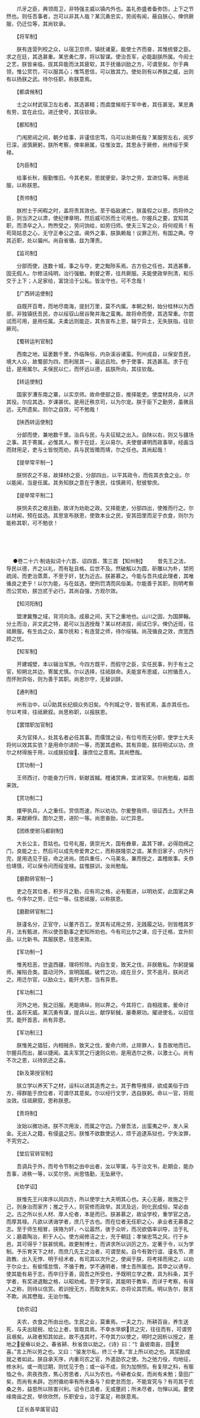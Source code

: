 <!-- { "loadSidebar": true } -->
　　爪牙之臣，典领周卫，非特强主威以镇内外也。盖礼弥盛者备弥饬，上下之节然也。则任吾事者，岂可以非其人哉？某沉勇忠实，劳阅有闻，蔽自朕心，俾供厥服，仍迁位等，其尚钦承。

　　【将军制】

　　朕有连营列校之众，以宿卫京师，镇抚诸夏。能使士齐而奋，其惟统督之臣。求之在廷，其选甚重。某忠勇仁厚，将以智谋。使治吾军，必能副朕所属。今闳士之艺，朕皆亲临，拔其异能而汰其疲软，其于抚循训励之方，可谓至矣。尔于典领，惟公赏罚，可以服其心；惟笃恩信，可以致其力。使处则有以养朕之威，出则有以扬朕之武。待尔任职，称朕意焉。

　　【都虞候制】

　　士之以材武宿卫左右者，其选甚精；而虞度候视于军中者，其任甚宠。某忠勇有劳，宜在此位。进迁使号，其往钦承。

　　【都知制】

　　门闱房闼之间，朝夕给事，非谨信忠笃，乌可以处斯任哉？某服劳左右，阅岁已深，淑慎厥躬，朕所考察，俾率厥属，往惟汝宜。其思永于厥修，尚终绥于荣禄。

　　【内臣制】

　　给事长秋，服勤惟旧。今其老矣，思就便安。录尔之劳，宜进位等。尚思祗服，以称朕恩。

　　【责帅制】

　　朕拊士于闲暇之时，盖将责其效也。至于临敌逋亡，朕虽假之以恩，而将帅之臣，则当济之以肃，使纪律章明，然后威可厉而士可用也。尔握兵之要，宜知其职，而溃卒之入，煦煦受之，劳问饷给，如劳归师。使夫三军之众，将何视焉！有苟简姑息之心，无守正奉公之谊。阃外之事，朕孰赖哉！议罪正刑，有国之典。夺其近职，处以偏州。尚自省循，兹为薄责。

　　【监司制】

　　分部而使，连数十城，事之与夺，吏之黜陟系焉。古方伯之任也，其选甚重，固无假人。尔修洁纯明，治行强敏。刺督之寄，往共厥服。夫能使政举刑清，和乐交于上下；人足家给，富饶洽于公私。皆汝守也，可不念哉！

　　【广西转运使制】

　　自既开百粤，而地尽南海，提封万里，莫不内属。本朝之制，始分桂林以为西部，非独镇抚吾民，亦以绥驭山居谷聚并海之蛮夷。故将命而使，其选常重。尔尝试而可用，是用任属。夫柔远则能迩，其务宣布上恩，辑宁异土，无失朕指，往钦厥司。

　　【蜀转运判官制】

　　西南之地，延袤数千里，外临殊俗，内杂溪谷诸蛮。列州成县，以保安吾民，境大人众，故蜀部为四，而利居其一，最远且险。参于使事，其选甚高。求于在廷，是用属尔。夫保民以仁，而怀远以德，兹朕所向，其往钦哉。

　　【转运使制】

　　国家岁漕东南之粟，以实京师。故命使部之臣，推择能吏。使度材具舟，以济其役。尔应其选，岁课甚优。是用迁秩京司，以为尔宠。朕于臣下之勤劳，虽微且远，无所遗矣。则尔之自效，可不勉哉！

　　【陕西转运使制】

　　分部而使，兼地数千里。治兵与民，与夫征赋之出入。自陕以右，则又与疆场之事。其于寄属，必惟其人。察于在廷，无以易尔。夫使督课明而政事举，经画当而财用足，吏与士皆悦而劝，兵与民皆赡而靖，尔之任也。其尚起哉！

　　【提举常平制一】

　　朕悯农之不易，故择材之臣，分部四出，以平其政令，而佐其衣食之业。尔以能闻，当是任属。其务知朕之意在于惠民，往慎厥司，慰彼黎庶。

　　【提举常平制二】

　　朕悯夫农之艰且勤，故详为劝助之政。又择能吏，分部四出，使推而行之。尔以材闻，预在兹选。其思宣布朕恩，使敦本业之民，安其田里而足于衣食，则尔为能称其职，可不勉欤！ 
　

　




　

　
●卷二十六·制诰拟词十六首、诏四首、策三首
【知州制】
　　昔先王之法，导民以德，齐之以礼，而有耻且格。后世不及。然破觚以为圆，斫雕以为朴，禁罔疏阔，而吏治蒸蒸，不至于奸，犹为近古。朕甚慕之。今能与吾共成此理者，其唯循良之吏乎！以尔为能，与在兹选，使刑罚清而风俗美。尔能善于其职，则明考察而公赏劝，朕岂贰于必行。其尚自强，方观尔效。

　　【知河阳制】

　　盟津冀豫之域，背河向洛。成皋之间，天下之重地也。山川之固，为国屏翰。分土而治，非文武之特，曷可以当选授哉？某以材进拔，阅试已孚。俾仍近班，往祗厥服。有生齿之众，属尔抚和；有连营之师，待尔绥辑。尚茂循良之效，庶宽西顾之忧。

　　【知军制】

　　开建城壁，本以辑治军旅。今四方既平，而假守之臣，实任民事，列于有土之官，矧朔北并边，寄属尤慎。尔以选择，往祗朕命。夫能宣布恩威，以拊循吾人，而怀附异俗，则为善于其职。尚思尔守，无替训辞。

　　【通判制】

　　州有治中，以助其长纪纲众务旧矣。今列城之守，皆有贰焉，盖亦其任也。尔以考择，往祗厥叙。尚思称职，以报朕恩。

　　【罢馆职加官制】

　　夫为官择人，处其名者必任其事。而儒馆之设，有位号而无分职，使学士大夫将何以效其实欤？是用命尔进阶一等，而罢其虚称。其有异能，朕将明试以功，庶尔之材得施于用，以成朕招俊、康庶位之意焉。其尚懋哉。

　　【赏功制一】

　　王师西讨，尔能奋力行阵，斩献首馘。稽诸赏典，宜进官荣。尔尚勉哉，益图来效。

　　【赏功制二】

　　擐甲执兵，人之重任。赏信而速，所以劝功。尔爰整我师，徂征西土。大歼丑类，来献厥俘。图尔之劳，进阶一等。尚思奋励，以伫异恩。

　　【团练使驸马都尉制】

　　大长公主，吾姑也。位号礼服，褒崇光大，国有彝章，盖其下嫁，必得勋阀之门，良能之士，然后可以成先帝爱育之仁，而称朕隆崇之谊。某贵旧家子，内外行完，是用选见于庭，命之进尚。团兵重任，ヘ马美名，兼而授之，盖稽故事。夫恭俭靖慎，可以保令问而绥宠禄。兹惟朕训，汝尚勉哉。

　　【磨勘转官制一】

　　吏之在其位者，积岁月之勤，应有司之格，必有甄进，以明劝奖，此国家之典也。今序尔之劳，迁位一等。往思祗服，以称朕恩。

　　【磨勘转官制二】

　　朕谨名分，正官守，以董齐百工。至其有试用之劳，无践履之玷，则皆稽其岁月，法有甄进，所以使吾勤事之吏知所劝也。今有司比尔之课，应于迁格，宜升阶品，以允新书。其服朕恩，往思来效。

　　【军功制一】

　　惟羌稔恶，世盗西疆，理将殄除。内自生变，致天之伐，非朕敢私。尔躬提偏师，摧陷丑类。震动河外，宣明国威。破竹之功，成在旦夕。赏不逾月，朕尚迟之。用迁尔官，以励众士。能歼大憝，当有异恩。

　　【军功制二】

　　河外之地，我之旧服。羌能靖纵，则以畀之。今其将亡，自相戕害。爰命讨伐，盖将天威。某沉勇有谋，提兵以出，献俘斩馘，屡奏厥功。擢进使名，以招信赏。能歼首恶，尚有异恩。

　　【军功制三】

　　朕惟羌之猖狂，内相贼杀，致天之伐，爰命六师，止除罪人，复吾故地而已。尔握兵而出，屡以捷闻。盖夫军赏之行速则众劝，是用选尔之秩，以激士心。尚有不次之恩，以待凯还之喜。

　　【新及第授官制】

　　朕立学以养天下之材，设科以进其造秀之士。其于教导推择，欲成美俗于四方，得群能于庶位者，可谓尽其意矣。尔以经行文学，选自朕躬。命以一官，将观汝效。往祗厥叙，思称朕恩。

　　【责将制】

　　汝始以微功进。朕不次用汝，而属之守边。乃冒吾法，出蛮夷之中，发人采金。无出入之籍，有侵盗之形。朕惟不欲数使远人，烦于追逮系狱也，宁失汝罪，不究穷之。

　　【堂后官转官制】

　　吾调兵于外，而号令节制之由中出者，汝以宰属，与于治文书，赴期会，能办吾事，进秩一等，以奖尔劳。尚思恪勤，无坠厥守。

　　【劝学诏】

　　朕惟先王兴庠序以风四方，所以使学士大夫明其心也。夫心无蔽，故施之于己，则身治而家齐；推之于人，则官修而政举。其流及远，则化民成俗，常必由之。古之所以长人材、厚人伦者，本是而已。朕甚慕之，故设学校，重学官之选，而厚其禄。凡欲以诱诲学者，庶几于古也。而在位者无任职之心，承业者无慕善之志。至于师生相冒，挟赂为奸，へ讼嚣然，骇于众听，而况欲倡率训导，洽于礼义；磨砻陶冶，积于人心。使方闻修洁之士，充于朝廷；孝悌忠笃之风，行于乡邑，其可得乎？朕甚悯焉。故更制博士，而讲求所以训厉之方。定著于令，以为学制。予乐育天下之材，而庶几先王之治者，可谓至矣。自今有敦行谊、谨名节、肃政教、出入无悖、明于经术者，有司其以次升之，使闻于朕，将考择而用之，以劝于尔众士。有偷懦怠惰，不循于教，学不通明者，博士吾所属也。其申之以诱导，使其能有易于志，而卒归于善，固吾之所受也，予既明立学之教，具为科条，其于学者，有奖进退黜之格，以昭劝戒。至于学官，其能明于教率，而详于考察，有得人之称，则待以信赏。若训授无方，而取舍失实，亦将论其罚焉。明以告尔，朕言不欺。尚其懋哉，无诒尔悔。

　　【劝农诏】

　　夫农，衣食之所由出也。生民之业，莫重焉。一夫之力，所耕百亩，养生送死，与夫出赋税、给公上者，皆取具焉。不幸水旱螟货之灾，往往而有，可谓劳且艰矣。从政者知其如此，故不违其时，不夺其力以使之，明时之因析以授之，差地之叟瘠以处之。春省耕、秋省敛以助之。《诗》曰：“饣盍彼南亩，田至喜。”言上所以劳之也。又曰：“骏发尔私，终三十里。”言上所以劝之也。其奖励成就之者如此。朕自承天序，内重司农之官，外遣劭农之使。为之弛力役，均地征，修水利。或一雨愆期，则忧见于色；或一谷不成，则为加恻怛。有复除之科，有赈恤之令。夙夜孜孜，焦心劳思者，凡以为农也。今耕者众矣，而尚有未勉；垦田广矣，而尚有未辟。岂拊循劝率有所未备与？抑吏怠而忽，不能宣究与？有司其于农桑之务，益思所以除害兴利。诏令已具者，无或壅阏；所未尽者，勿惮以闻。要使缘南亩之民，举欣欣然，乐职安业，洽于富足，称朕意焉。

　　【正长各举属官诏】

